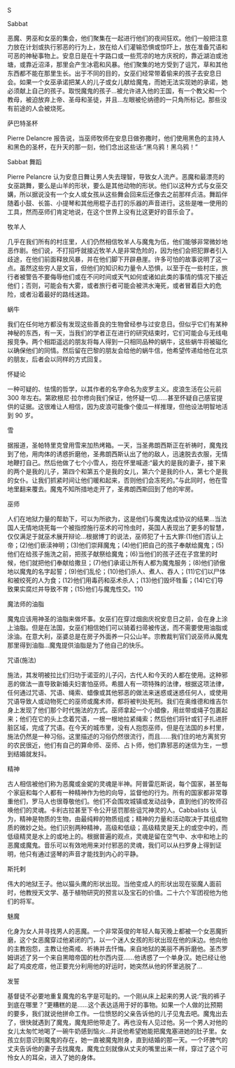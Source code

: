 

S

Sabbat

恶魔、男巫和女巫的集会，他们聚集在一起进行他们的夜间狂欢。他们一般把注意力放在计划或执行邪恶的行为上，放在给人们灌输恐惧或惊吓上，放在准备咒语和可恶的神秘事物上。安息日是在十字路口或一些荒凉的地方庆祝的，靠近湖泊或池塘，或靠近沼泽，那里会产生冰雹和风暴。他们聚集的地方受到了诅咒，草和其他东西都不能在那里生长。出于不同的目的，女巫们经常带着偷来的孩子去安息日会。如果一个女巫承诺把某人的儿子或女儿献给魔鬼，而她无法实现她的承诺，她必须献上自己的孩子。取悦魔鬼的孩子…被允许进入他的王国，有一个教父和一个教母，被迫放弃上帝、圣母和圣徒，并且…左眼被伦纳德的一只角所标记。那些没有前途的人会被烧死。

萨巴特圣杯

Pierre Delancre 报告说，当巫师牧师在安息日做弥撒时，他们使用黑色的主持人和黑色的圣杯，在升天的那一刻，他们念出这些话:“黑乌鸦！黑乌鸦！”

Sabbat 舞蹈

Pierre Pelancre 认为安息日舞让男人失去理智，导致女人流产。恶魔和最漂亮的女巫跳舞，要么是山羊的形状，要么是其他动物的形状。他们以这种方式与女巫交媾，所以据说没有一个女人或女孩从这些舞会回来后还像去之前那样贞洁。舞蹈伴随着小鼓、长笛、小提琴和其他用棍子击打的乐器的声音进行。这些是唯一使用的工具，然而巫师们肯定地说，在这个世界上没有比这更好的音乐会了。

牧羊人

几乎在我们所有的村庄里，人们仍然相信牧羊人与魔鬼为伍，他们能够非常微妙地恶作剧。他们说，不打招呼就接近牧羊人是非常危险的，因为他们会把犯罪者引入歧途，在他们前面释放风暴，并在他们脚下开辟悬崖。许多可怕的故事说明了这一点。虽然这些穷人是文盲，但他们的知识和力量令人恐惧，以至于在一些村庄，旅行者被警告不要侮辱他们或在不问时间或天气如何或诸如此类的事情的情况下接近他们；否则，可能会有大雾，或者旅行者可能会被洪水淹死，或者冒着巨大的危险，或者沿着最好的路线迷路。

蜗牛

我们在任何地方都没有发现这些善良的生物曾经参与过安息日。但似乎它们有某种神秘的东西，有一天，当我们的学者正在进行的研究结束时，它们可能会与无线电报竞争。两个相距遥远的朋友将每人得到一只相同品种的蜗牛，这些蜗牛将被磁化以确保他们的同情。然后留在巴黎的朋友会给他的蜗牛信，他希望传递给他在北京的朋友，后者会以同样的方式回复。

怀疑论

一种可疑的、怯懦的哲学，以其作者的名字命名为皮罗主义。皮浪生活在公元前 300 年左右。第欧根尼·拉尔修向我们保证，他怀疑一切……甚至怀疑自己感官提供的证据。这很难让人相信，因为皮浪可能像个傻瓜一样推理，但他设法明智地活到 90 岁。

雪

据报道，圣帕特里克曾用雪来加热烤箱。一天，当圣弗朗西斯正在祈祷时，魔鬼找到了他，用肉体的诱惑折磨他，圣弗朗西斯认出了他的敌人，迅速脱去衣服，无情地鞭打自己。然后他做了七个小雪人，抱在怀里喊道:“最大的是我的妻子，接下来的两个是我的儿子，第四个和第五个是我的女儿，第六个是我的仆人，第七个是我的女仆。让我们抓紧时间让他们暖和起来，否则他们会冻死的。”与此同时，他在雪地里翻来覆去。魔鬼不知所措地走开了，圣弗朗西斯回到了他的牢房。

巫师

人们在地狱力量的帮助下，可以为所欲为，这是他们与魔鬼达成协议的结果…当法国人无情地烧死每一个被指控施行巫术的可怜虫时，英国人表现出了更多的智慧，仅仅满足于就巫术展开辩论…根据博丁的说法，巫师犯了十五大罪:(1)他们否认上帝；(2)他们亵渎神明；(3)他们崇拜魔鬼；(4)他们把自己的孩子奉献给魔鬼；(5)他们在给孩子施洗之前，把孩子献祭给魔鬼；(6)当他们的孩子还在子宫里的时候，他们就把他们奉献给撒旦；(7)他们承诺让所有人都为魔鬼服务；(8)他们骄傲地以魔鬼的名字起誓；(9)他们乱伦；(10)他们杀人、煮人、吞人；(11)它们以尸体和被绞死的人为食；(12)他们用毒药和巫术杀人；(13)他们毁坏牲畜；(14)它们导致果实腐烂并导致不育；(15)他们与魔鬼性交。110

魔法师的油脂

魔鬼应该用神圣的油脂来做坏事。女巫们在穿过烟囱庆祝安息日之前，会在身上涂上油脂。但是在法国，女巫们相信她们可以骑着扫帚被传送，而不需要使用油脂或涂油。在意大利，巫婆总是在房子外面养一只公山羊。宗教裁判官们说巫师从魔鬼那里得到油脂…魔鬼提供油脂是为了他自己的快乐。

咒语(施法)

施法，其发明被拉比们归功于诺亚的儿子闪，古代人和今天的人都在使用。这种邪恶的做法一直导致新婚夫妇害怕巫师。希腊人有一项特殊的法律，根据这项法律，任何通过咒语、咒语、绳索、蜡像或其他邪恶的做法来迷惑或迷惑任何人，或使用咒语导致人或动物死亡的巫师或魔术师，都将被判处死刑。我们在奥维德和维吉尔身上发现了他们那个时代施法的方式。巫师拿起一个小蜡像，用丝带或绳子包裹起来；他们在它的头上念着咒语，一根一根地拉紧绳索；然后他们将针或钉子扎进肝脏区域，完成了咒语。在今天的城市里，没有人抱怨巫师，但是在法国的乡村里，施法仍然是一种习俗。这里描述的习俗仍然很流行，而且……我们住的地方离贫穷的农民很近，他们有自己的算命师、巫师、占卜师，他们靠邪恶的迷信为生，一想到结婚就发抖。

精神

古人相信被他们称为恶魔或金妮的灵魂是半神。阿普雷厄斯说，每个国家，甚至每个家庭和每个人都有一种精神作为他的向导，监督他的行为。所有的国家都非常尊重他们，罗马人也很尊敬他们。他们不会围攻城镇或发动战争，直到他们的牧师召唤他们的灵魂。卡利古拉甚至下令公开惩罚那些诅咒神灵的人。Cabbalists 认为，精神是物质的生物，由最纯粹的物质组成；精神的力量和活动取决于其组成物质的微妙之处。他们识别两种精神，高级和低级；高级精灵是天上的或空中的，而低级精灵是水上的或地上的。根据普遍的观点，灵魂是留在空气中、水中和地上的恶魔或魔鬼。音乐可以有效地用来对付邪恶的灵魂，我们可以从扫罗身上得到证明，他只有通过竖琴的声音才能找到内心的平静。

斯托剌

伟大的地狱王子。他以猫头鹰的形状出现。当他变成人的形状出现在驱魔人面前时，他教授天文学、基于植物研究的预言以及宝石的价值。二十六个军团视他为他们的将军。

魅魔

化身为女人并寻找男人的恶魔。一个非常英俊的年轻人每天晚上都被一个女恶魔折磨，这个女恶魔穿过他紧闭的门，以一个迷人女孩的形状出现在他的床边。他向他的主教抱怨，主教让他斋戒、祈祷并去忏悔。来自地狱的美丽不再折磨他。圣杰罗姆讲述了另一个来自黑暗帝国的杜尔西内亚……他诱惑了一个单身汉。她已经让他起了鸡皮疙瘩，他正要充分利用他的好运时，她突然从他的怀里逃脱了…

发誓

基督徒不必要地重复魔鬼的名字是可耻的。一个刚从床上起来的男人说:“我的裤子到底在哪里？”更糟糕的是……这个表达适用于好的事物。如果一个人做的比预期的要多，我们就说他拼命工作。一位愤怒的父亲告诉他的儿子见鬼去吧。魔鬼出去了，很快就遇到了魔鬼，魔鬼把他带走了。再也没有人见过他。另一个男人对他的女儿太匆忙地喝了一碗牛奶感到恼火…并说他希望她能把魔鬼塞进她的肚子里。女孩立刻意识到魔鬼的存在，她一直被魔鬼附身，直到结婚的那一天。一个坏脾气的丈夫告诉他的妻子去找魔鬼，魔鬼立刻就像从丈夫的嘴里出来一样，穿过了这个可怜女人的耳朵，进入了她的身体。